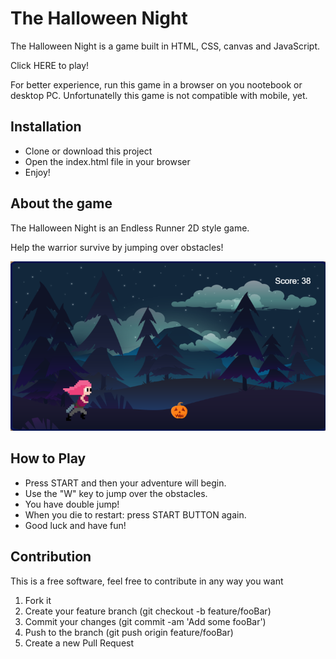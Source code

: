 <h1>The Halloween Night</h1>

<p>The Halloween Night is a game built in HTML, CSS, canvas and JavaScript.</p>

<p>Click HERE to play!</p>
<p>For better experience, run this game in a browser on you nootebook or desktop PC. Unfortunatelly this game is not compatible with mobile, yet.</p>

<h2>Installation</h2>

<ul>
<li>Clone or download this project</li>
<li>Open the index.html file in your browser</li>
<li>Enjoy!</li>
</ul>

<h2>About the game</h2>
<p>The Halloween Night is an Endless Runner 2D style game.</p>
<p>Help the warrior survive by jumping over obstacles!</p>

<img src="./images/game.png" alt="The game screen"/>

<h2>How to Play</h2>

<ul>
<li>Press START and then your adventure will begin.</li>
<li>Use the "W" key to jump over the obstacles.</li>
<li>You have double jump!</li>
<li>When you die to restart: press START BUTTON again.</li>
<li>Good luck and have fun!</li>
</ul>

<h2>Contribution</h2>
<p>This is a free software, feel free to contribute in any way you want</p>

<ol>
<li>Fork it</li>
<li>Create your feature branch (git checkout -b feature/fooBar)</li>
<li>Commit your changes (git commit -am 'Add some fooBar')</li>
<li>Push to the branch (git push origin feature/fooBar)</li>
<li>Create a new Pull Request</li>
</ol>
